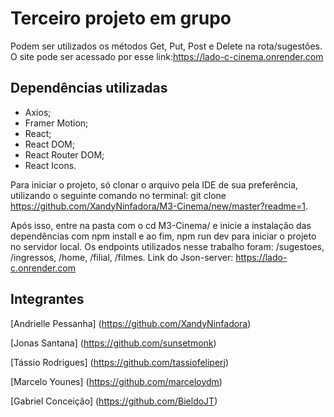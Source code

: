 # Terceiro projeto em grupo

Podem ser utilizados os métodos Get, Put, Post e Delete na rota/sugestões.
O site pode ser acessado por esse link:https://lado-c-cinema.onrender.com

## Dependências utilizadas
- Axios;
- Framer Motion;
- React;
- React DOM; 
- React Router DOM;
- React Icons.

Para iniciar o projeto, só clonar o arquivo pela IDE de sua preferência, utilizando o seguinte comando no terminal: git clone https://github.com/XandyNinfadora/M3-Cinema/new/master?readme=1.

Após isso, entre na pasta com o cd M3-Cinema/ e inicie a instalação das dependências com npm install e ao fim, npm run dev para iniciar o projeto no servidor local.
Os endpoints utilizados nesse trabalho foram: /sugestoes, /ingressos, /home, /filial, /filmes.
Link do Json-server: https://lado-c.onrender.com

## Integrantes
[Andrielle Pessanha] (https://github.com/XandyNinfadora)

[Jonas Santana] (https://github.com/sunsetmonk)

[Tássio Rodrigues] (https://github.com/tassiofeliperj)

[Marcelo Younes] (https://github.com/marceloydm)

[Gabriel Conceição] (https://github.com/BieldoJT)
